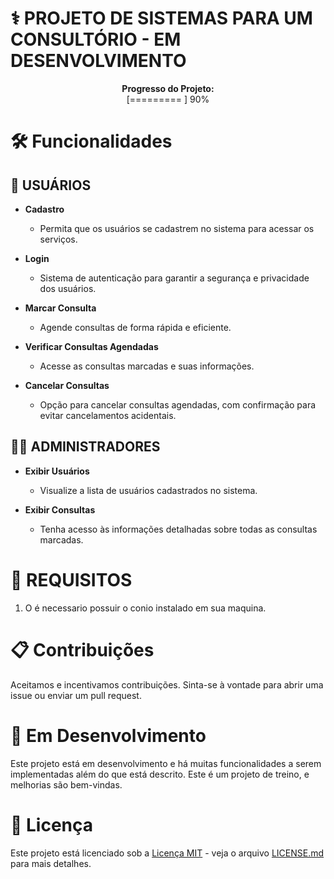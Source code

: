 # ⚕️ PROJETO DE SISTEMAS PARA UM CONSULTÓRIO - EM DESENVOLVIMENTO

<div align="center">
    <p><strong>Progresso do Projeto:</strong><br>[========= ] 90%</p>
</div>

# 🛠️ Funcionalidades

## 🧑 USUÁRIOS
- **Cadastro**
    - Permita que os usuários se cadastrem no sistema para acessar os serviços.

- **Login**
    - Sistema de autenticação para garantir a segurança e privacidade dos usuários.

- **Marcar Consulta**
    - Agende consultas de forma rápida e eficiente.

- **Verificar Consultas Agendadas**
    - Acesse as consultas marcadas e suas informações.

- **Cancelar Consultas**
    - Opção para cancelar consultas agendadas, com confirmação para evitar cancelamentos acidentais.

## 🧑‍⚕ ADMINISTRADORES
- **Exibir Usuários**
    - Visualize a lista de usuários cadastrados no sistema.

- **Exibir Consultas**
    - Tenha acesso às informações detalhadas sobre todas as consultas marcadas.

# 🚀 REQUISITOS

1. O é necessario possuir o conio instalado em sua maquina.

# 📋 Contribuições

Aceitamos e incentivamos contribuições. Sinta-se à vontade para abrir uma issue ou enviar um pull request.

# 🚧 Em Desenvolvimento

Este projeto está em desenvolvimento e há muitas funcionalidades a serem implementadas além do que está descrito. Este é um projeto de treino, e melhorias são bem-vindas.

# 📝 Licença

Este projeto está licenciado sob a [Licença MIT](https://opensource.org/licenses/MIT) - veja o arquivo [LICENSE.md](LICENSE.md) para mais detalhes.

